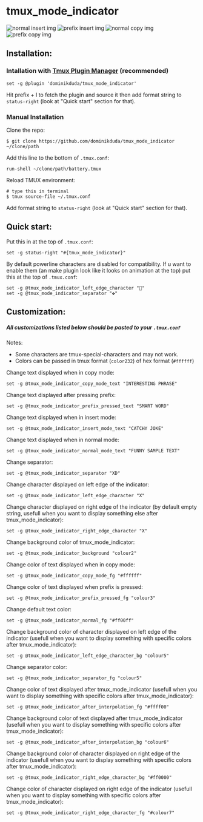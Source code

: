 # tmux_mode_indicator

![normal insert img](https://raw.githubusercontent.com/dominikduda/tmux_mode_indicator/master/images/normal_insert.png)
![prefix insert img](https://raw.githubusercontent.com/dominikduda/tmux_mode_indicator/master/images/prefix_insert.png)
![normal copy img](https://raw.githubusercontent.com/dominikduda/tmux_mode_indicator/master/images/normal_copy.png)
![prefix copy img](https://raw.githubusercontent.com/dominikduda/tmux_mode_indicator/master/images/prefix_copy.png)

## Installation:
### Intallation with [Tmux Plugin Manager](https://github.com/tmux-plugins/tpm) (recommended)

```
set -g @plugin 'dominikduda/tmux_mode_indicator'
```
Hit prefix + I to fetch the plugin and source it then add format string to `status-right` (look at "Quick start" section for that).

### Manual Installation

Clone the repo:

    $ git clone https://github.com/dominikduda/tmux_mode_indicator ~/clone/path

Add this line to the bottom of `.tmux.conf`:

    run-shell ~/clone/path/battery.tmux

Reload TMUX environment:

    # type this in terminal
    $ tmux source-file ~/.tmux.conf

Add format string to `status-right` (look at "Quick start" section for that).

## Quick start:
Put this in at the top of `.tmux.conf`:

    set -g status-right "#{tmux_mode_indicator}"

By default powerline characters are disabled for compatibility. If u want to enable them (an make plugin look like it looks on animation at the top) put this at the top of `.tmux.conf`:

    set -g @tmux_mode_indicator_left_edge_character ""
    set -g @tmux_mode_indicator_separator "✤"

## Customization:

##### All customizations listed below should be pasted to your `.tmux.conf`

Notes:
- Some characters are tmux-special-characters and may not work.
- Colors can be passed in tmux format (`color232`) of hex format (`#ffffff`)

Change text displayed when in copy mode:

    set -g @tmux_mode_indicator_copy_mode_text "INTERESTING PHRASE"

Change text displayed after pressing prefix:

    set -g @tmux_mode_indicator_prefix_pressed_text "SMART WORD"

Change text displayed when in insert mode:

    set -g @tmux_mode_indicator_insert_mode_text "CATCHY JOKE"

Change text displayed when in normal mode:

    set -g @tmux_mode_indicator_normal_mode_text "FUNNY SAMPLE TEXT"

Change separator:

    set -g @tmux_mode_indicator_separator "XD"

Change character displayed on left edge of the indicator:

    set -g @tmux_mode_indicator_left_edge_character "X"

Change character displayed on right edge of the indicator (by default empty string, usefull when you want to display something else after tmux_mode_indicator):

    set -g @tmux_mode_indicator_right_edge_character "X"

Change background color of tmux_mode_indicator:

    set -g @tmux_mode_indicator_background "colour2"

Change color of text displayed when in copy mode:

    set -g @tmux_mode_indicator_copy_mode_fg "#ffffff"

Change color of text displayed when prefix is pressed:

    set -g @tmux_mode_indicator_prefix_pressed_fg "colour3"

Change default text color:

    set -g @tmux_mode_indicator_normal_fg "#ff00ff"

Change background color of character displayed on left edge of the indicator (usefull when you want to display something with specific colors after tmux_mode_indicator):

    set -g @tmux_mode_indicator_left_edge_character_bg "colour5"

Change separator color:

    set -g @tmux_mode_indicator_separator_fg "colour5"

Change color of text displayed after tmux_mode_indicator (usefull when you want to display something with specific colors after tmux_mode_indicator):

    set -g @tmux_mode_indicator_after_interpolation_fg "#ffff00"

Change background color of text displayed after tmux_mode_indicator (usefull when you want to display something with specific colors after tmux_mode_indicator):

    set -g @tmux_mode_indicator_after_interpolation_bg "colour6"

Change background color of character displayed on right edge of the indicator (usefull when you want to display something with specific colors after tmux_mode_indicator):

    set -g @tmux_mode_indicator_right_edge_character_bg "#ff0000"

Change color of character displayed on right edge of the indicator (usefull when you want to display something with specific colors after tmux_mode_indicator):

    set -g @tmux_mode_indicator_right_edge_character_fg "#colour7"
